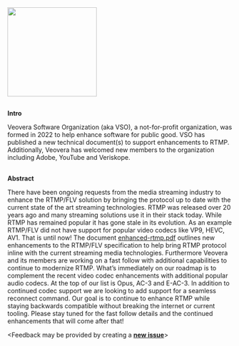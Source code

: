<img src="https://github.com/veovera/enhanced-rtmp/blob/main/vso_logo.png" width="200">

## 
**Intro**

Veovera Software Organization (aka VSO), a not-for-profit organization, was formed in 2022 to help enhance software for public good. VSO has published a new technical document(s) to support enhancements to RTMP. Additionally, Veovera has welcomed new members to the organization including Adobe, YouTube and Veriskope.


## 
**Abstract**

There have been ongoing requests from the media streaming industry to enhance the RTMP/FLV solution by bringing the protocol up to date with the current state of the art streaming technologies. RTMP was released over 20 years ago and many streaming solutions use it in their stack today. While RTMP has remained popular it has gone stale in its evolution. As an example RTMP/FLV did not have support for popular video codecs like VP9, HEVC, AV1. That is until now! The document [enhanced-rtmp.pdf](https://github.com/veovera/enhanced-rtmp/blob/main/enhanced-rtmp-v1.pdf) outlines new enhancements to the RTMP/FLV specification to help bring RTMP protocol inline with the current streaming media technologies. Furthermore Veovera and its members are working on a fast follow with additional capabilities to continue to modernize RTMP. What’s immediately on our roadmap is to complement the recent video codec enhancements with additional popular audio codecs. At the top of our list is Opus, AC-3 and E-AC-3. In addition to continued codec support we are looking to add support for a seamless reconnect command. Our goal is to continue to enhance RTMP while staying backwards compatible without breaking the internet or current tooling. Please stay tuned for the fast follow details and the continued enhancements that will come after that!

&lt;Feedback may be provided by creating a **[new issue](https://github.com/veovera/enhanced-rtmp/issues)**>
